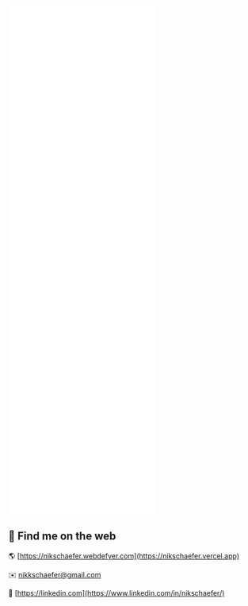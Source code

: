 ![Metrics](https://github.com/NikSchaefer/NikSchaefer/blob/master/github-metrics.svg)

## 👋 Find me on the web

🌎 [https://nikschaefer.webdefyer.com](https://nikschaefer.vercel.app)

✉️ [nikkschaefer@gmail.com](mailto:nikkschaefer@gmail.com)

💼 [https://linkedin.com](https://www.linkedin.com/in/nikschaefer/)
